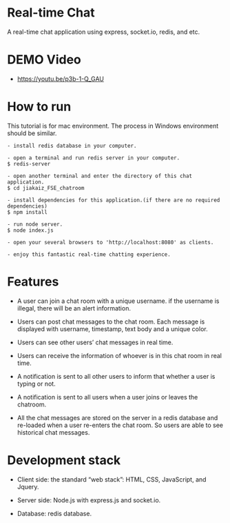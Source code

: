 
# Real-time Chat

A real-time chat application using express, socket.io, redis, and etc.

# DEMO Video

- https://youtu.be/p3b-1-Q_GAU

# How to run

This tutorial is for mac environment. The process in Windows environment
should be similar.

```
- install redis database in your computer.

- open a terminal and run redis server in your computer.
$ redis-server

- open another terminal and enter the directory of this chat application.
$ cd jiakaiz_FSE_chatroom

- install dependencies for this application.(if there are no required dependencies)
$ npm install

- run node server.
$ node index.js

- open your several browsers to 'http://localhost:8080' as clients.

- enjoy this fantastic real-time chatting experience.
```

# Features

- A user can join a chat room with a unique username. if the username
is illegal, there will be an alert information.

- Users can post chat messages to the chat room. Each message is displayed
with username, timestamp, text body and a unique color.

- Users can see other users’ chat messages in real time.

- Users can receive the information of whoever is in this chat room in
real time.

- A notification is sent to all other users to inform that whether a user is
typing or not.

- A notification is sent to all users when a user joins or leaves
the chatroom.

- All the chat messages are stored on the server in a redis database and
re-loaded when a user re-enters the chat room. So users are able to see
historical chat messages.

# Development stack

- Client side: the standard “web stack”: HTML, CSS, JavaScript, and Jquery.

- Server side: Node.js with express.js and socket.io.

- Database: redis database.
